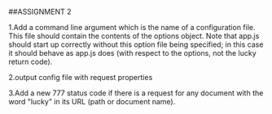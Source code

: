 


##ASSIGNMENT 2

1.Add a command line argument which is the name of a configuration file. This file should contain the contents of the options object. Note that app.js should start up correctly without this option file being specified; in this case it should behave as app.js does (with respect to the options, not the lucky return code).

2.output config file with request properties 

3.Add a new 777 status code if there is a request for any document with the word "lucky" in its URL (path or document name).


